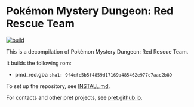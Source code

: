 # Pokémon Mystery Dungeon: Red Rescue Team

[![build](https://github.com/pret/pmd-red/actions/workflows/build.yml/badge.svg?branch=master)](https://github.com/pret/pmd-red/actions/workflows/build.yml)

This is a decompilation of Pokémon Mystery Dungeon: Red Rescue Team.

It builds the following rom:

* pmd_red.gba `sha1: 9f4cfc5b5f4859d17169a485462e977c7aac2b89`

To set up the repository, see [INSTALL.md](INSTALL.md).

For contacts and other pret projects, see [pret.github.io](https://pret.github.io/).
